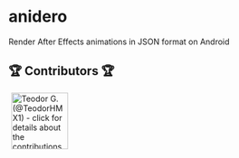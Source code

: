 # anidero
Render After Effects animations in JSON format on Android

## 🏆 Contributors 🏆

<!-- ZEOBOT-LIST:START - Do not remove or modify this section -->
<!-- prettier-ignore-start -->
<!-- markdownlint-disable -->
<p float="left">
<a href="docs/contributors.md#pushpin-teodor-g-teodorhmx1"><img width="100" src="https://avatars0.githubusercontent.com/u/22307006?v=4" hspace=5 title='Teodor G. (@TeodorHMX1) - click for details about the contributions'></a>
</p>

<!-- markdownlint-enable -->
<!-- prettier-ignore-end -->
<!-- ZEOBOT-LIST:END -->